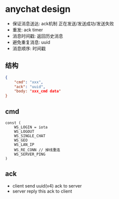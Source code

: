 # anychat design

* 保证消息送达: ack机制 正在发送/发送成功/发送失败
* 重发: ack timer
* 消息时间戳: 返回历史消息
* 避免重复消息: uuid
* 消息顺序: 时间戳

## 结构

```json
{
    "cmd": "xxx",
    "ack": "uuid",
    "body: "xxx_cmd data"
}
```

## cmd

```golang
const (
	WS_LOGIN = iota
	WS_LOGOUT
	WS_SINGLE_CHAT
	WS_GEO
	WS_LAN_IP
	WS_RE_CONN // 掉线重连
	WS_SERVER_PING
)
```

## ack

* client send uuid(v4) ack to server
* server reply this ack to client

